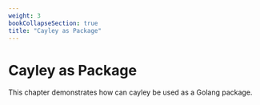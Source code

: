 ```yaml
---
weight: 3
bookCollapseSection: true
title: "Cayley as Package"
---
```



# Cayley as Package

This chapter demonstrates how can cayley be used as a Golang package.

